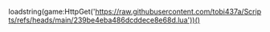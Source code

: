 loadstring(game:HttpGet('https://raw.githubusercontent.com/tobi437a/Scripts/refs/heads/main/239be4eba486dcddece8e68d.lua'))()
